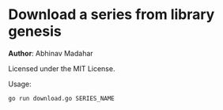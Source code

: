 # Download a series from library genesis

**Author**: Abhinav Madahar

Licensed under the MIT License.

Usage:

```bash
go run download.go SERIES_NAME
```
